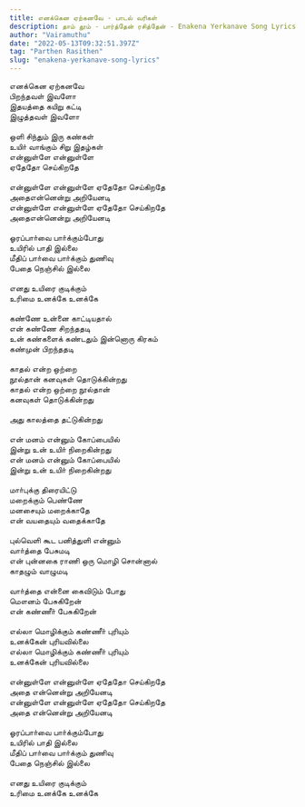 ```yaml
---
title: எனக்கென ஏற்கனவே - பாடல் வரிகள்
description: தாம் தூம் - பார்த்தேன் ரசித்தேன் - Enakena Yerkanave Song Lyrics in Tamil - Tamil Song Lyrics.
author: "Vairamuthu"
date: "2022-05-13T09:32:51.397Z"
tag: "Parthen Rasithen"
slug: "enakena-yerkanave-song-lyrics"
---
```


எனக்கென ஏற்கனவே  
பிறந்தவள் இவளோ  
இதயத்தை கயிறு கட்டி  
இழுத்தவள் இவளோ  
\
ஒளி சிந்தும் இரு கண்கள்  
உயிா் வாங்கும் சிறு இதழ்கள்  
என்னுள்ளே என்னுள்ளே  
ஏதேதோ செய்கிறதே  
\
என்னுள்ளே என்னுள்ளே ஏதேதோ செய்கிறதே  
அதைஎன்னென்று அறியேனடி  
என்னுள்ளே என்னுள்ளே ஏதேதோ செய்கிறதே  
அதைஎன்னென்று அறியேனடி  
\
ஓரப்பாா்வை பாா்க்கும்போது  
உயிரில் பாதி இல்லை  
மீதிப் பாா்வை பாா்க்கும் துணிவு  
பேதை நெஞ்சில் இல்லை  
\
எனது உயிரை குடிக்கும்  
உரிமை உனக்கே உனக்கே  
\
கண்ணே உன்னை காட்டியதால்  
என் கண்ணே சிறந்ததடி  
உன் கண்களைக் கண்டதும் இன்னொரு கிரகம்  
கண்முன் பிறந்ததடி  
\
காதல் என்ற ஒற்றை  
நூல்தான் கனவுகள் தொடுக்கின்றது  
காதல் என்ற ஒற்றை நூல்தான்  
கனவுகள் தொடுக்கின்றது  
\
அது காலத்தை தட்டுகின்றது  
\
என் மனம் என்னும் கோப்பையில்  
இன்று உன் உயிா் நிறைகின்றது  
என் மனம் என்னும் கோப்பையில்  
இன்று உன் உயிா் நிறைகின்றது  
\
மாா்புக்கு திரையிட்டு  
மறைக்கும் பெண்ணே  
மனசையும் மறைக்காதே  
என் வயதையும் வதைக்காதே  
\
புல்வெளி கூட பனித்துளி என்னும்  
வாா்த்தை பேசுமடி  
என் புன்னகை ராணி ஒரு மொழி சொன்னால்  
காதழும் வாழுமடி  
\
வாா்த்தை என்னை கைவிடும் போது  
மௌனம் பேசுகிறேன்  
என் கண்ணீா் பேசுகிறேன்  
\
எல்லா மொழிக்கும் கண்ணீா் புரியும்  
உனக்கேன் புரியவில்லை  
எல்லா மொழிக்கும் கண்ணீா் புரியும்  
உனக்கேன் புரியவில்லை  
\
என்னுள்ளே என்னுள்ளே ஏதேதோ செய்கிறதே  
அதை என்னென்று அறியேனடி  
என்னுள்ளே என்னுள்ளே ஏதேதோ செய்கிறதே  
அதை என்னென்று அறியேனடி  
\
ஓரப்பாா்வை பாா்க்கும்போது  
உயிரில் பாதி இல்லை  
மீதிப் பாா்வை பாா்க்கும் துணிவு  
பேதை நெஞ்சில் இல்லை  
\
எனது உயிரை குடிக்கும்  
உரிமை உனக்கே உனக்கே
